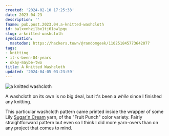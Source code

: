```yaml
---
created: '2024-02-10 17:25:33'
date: 2023-04-23
description: ''
fname: pub.post.2023.04.a-knitted-washcloth
id: balxxnhzilbx1tj61owlpqu
slug: a-knitted-washcloth
syndication:
  mastodon: https://hackers.town/@randomgeek/110251845773642077
tags:
- knitting
- it-s-been-84-years
- okay-maybe-two
title: A Knitted Washcloth
updated: '2024-04-05 03:23:59'
---
```


![a knitted washcloth](assets/img/2023/cover-2023-04-23.jpg "It may not be much but I made it.")

A washcloth on its own is no big deal, but it's been a *while* since I finished any knitting.

This particular washcloth pattern came printed inside the wrapper of some Lily [Sugar'n Cream](https://www.yarnspirations.com/lily-sugarn-cream-ombres-yarn/102002.html) yarn, of the "Fruit Punch" color variety. Fairly straightforward pattern but even so I think I did more yarn-overs than on any project that comes to mind.